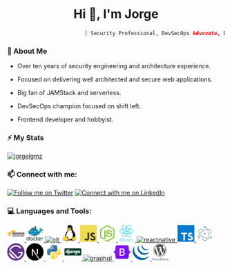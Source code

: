 <h1 align="center">Hi 👋, I'm Jorge</h1>

```bash    
                         [ Security Professional, DevSecOps Advovate, Develop for fun ]
```
<h3>👀  About Me</h3>

- Over ten years of security engineering and architecture experience. 

- Focused on delivering well architected and secure web applications. 

- Big fan of JAMStack and serverless.

- DevSecOps champion focused on shift left. 

- Frontend developer and hobbyist.

<h3>⚡️  My Stats</h3>

<a href="https://github-readme-stats.vercel.app/api/top-langs?username=jorgelgmz&show_icons=true&locale=en&theme=city_lights" target="_blank" rel="noopener noreferrer nofollow" align="center"><img align="center" src="https://github-readme-stats.vercel.app/api/top-langs?username=jorgelgmz&show_icons=true&locale=en&theme=city_lights" alt="jorgelgmz" /></a>

<h3 align="left"> 📫 Connect with me:</h3>
<p align="left">
<a href="https://twitter.com/jorgelgmz" target="_blank" rel="noopener noreferrer nofollow"><img align="center" src="https://raw.githubusercontent.com/rahuldkjain/github-profile-readme-generator/master/src/images/icons/Social/twitter.svg" alt="Follow me on Twitter" height="30" width="40" /></a>
<a href="https://linkedin.com/in/jorgelgomez" target="_blank" rel="noopener noreferrer nofollow"><img align="center" src="https://raw.githubusercontent.com/rahuldkjain/github-profile-readme-generator/master/src/images/icons/Social/linked-in-alt.svg" alt="Connect with me on LinkedIn" height="30" width="40" /></a>
</p>

<h3 align="left">💻  Languages and Tools:</h3>
<p align="left"> <a href="https://aws.amazon.com" target="_blank" rel="noopener noreferrer nofollow"> <img src="https://raw.githubusercontent.com/devicons/devicon/master/icons/amazonwebservices/amazonwebservices-original-wordmark.svg" alt="aws" width="40" height="40"/> </a>  <a href="https://www.docker.com/" target="_blank" rel="noopener noreferrer nofollow"> <img src="https://raw.githubusercontent.com/devicons/devicon/master/icons/docker/docker-original-wordmark.svg" alt="docker" width="40" height="40"/> </a> <a href="https://git-scm.com/" target="_blank" rel="noopener noreferrer nofollow"> <img src="https://www.vectorlogo.zone/logos/git-scm/git-scm-icon.svg" alt="git" width="40" height="40"/> </a> <a href="https://developer.mozilla.org/en-US/docs/Web/JavaScript" target="_blank" rel="noopener noreferrer nofollow"> <a href="https://www.linux.org/" target="_blank" rel="noopener noreferrer nofollow"> <img src="https://raw.githubusercontent.com/devicons/devicon/master/icons/linux/linux-original.svg" alt="git" width="40" height="40"/> </a> <a href="https://developer.mozilla.org/en-US/docs/Web/JavaScript" target="_blank" rel="noopener noreferrer nofollow"><img src="https://raw.githubusercontent.com/devicons/devicon/master/icons/javascript/javascript-original.svg" alt="javascript" width="40" height="40"/> </a> <a href="https://nodejs.org" target="_blank" rel="noopener noreferrer nofollow"> <img src="https://raw.githubusercontent.com/devicons/devicon/master/icons/nodejs/nodejs-original.svg" alt="nodejs" width="40" height="40"/> </a> <a href="https://reactjs.org/" target="_blank" rel="noopener noreferrer nofollow"> <img src="https://raw.githubusercontent.com/devicons/devicon/master/icons/react/react-original-wordmark.svg" alt="react" width="40" height="40"/> </a> <a href="https://reactnative.dev/" target="_blank" rel="noopener noreferrer nofollow"> <img src="https://reactnative.dev/img/header_logo.svg" alt="reactnative" width="40" height="40"/> </a>  <a href="https://www.typescriptlang.org/" target="_blank" rel="noopener noreferrer nofollow"> <img src="https://raw.githubusercontent.com/devicons/devicon/master/icons/typescript/typescript-original.svg" alt="typescript" width="40" height="40"/> <a href="https://www.electronjs.org/" target="_blank" rel="noopener noreferrer nofollow"> <img src="https://raw.githubusercontent.com/devicons/devicon/master/icons/electron/electron-original.svg" alt="electron" width="40" height="40"/> </a> <a href="https://www.gatsbyjs.com/" target="_blank" rel="noopener noreferrer nofollow"> <img src="https://raw.githubusercontent.com/devicons/devicon/master/icons/gatsby/gatsby-original.svg" alt="gatsby" width="40" height="40"/> </a> <a href="https://nextjs.org/" target="_blank" rel="noopener noreferrer nofollow"> <img src="https://raw.githubusercontent.com/devicons/devicon/master/icons/nextjs/nextjs-original.svg" alt="nextjs" width="40" height="40"/> </a> </a> <a href="https://www.python.org/" target="_blank" rel="noopener noreferrer nofollow"> <img src="https://raw.githubusercontent.com/devicons/devicon/master/icons/python/python-original.svg" alt="python" width="40" height="40"/> </a> <a href="https://www.djangoproject.com/" target="_blank" rel="noopener noreferrer nofollow"> <img src="https://raw.githubusercontent.com/devicons/devicon/master/icons/django/django-original.svg" alt="django" width="40" height="40"/> </a> <a href="https://graphql.org" target="_blank" rel="noopener noreferrer nofollow"> <img src="https://www.vectorlogo.zone/logos/graphql/graphql-icon.svg" alt="graphql" width="40" height="40"/> </a> </a> <a href="https://getbootstrap.com/" target="_blank" rel="noopener noreferrer nofollow"> <img src="https://raw.githubusercontent.com/devicons/devicon/master/icons/bootstrap/bootstrap-original.svg" alt="bootstrap" width="40" height="40"/> </a> </a> <a href="https://jquery.com/" target="_blank" rel="noopener noreferrer nofollow"> <img src="https://raw.githubusercontent.com/devicons/devicon/master/icons/jquery/jquery-original.svg" alt="jquery" width="40" height="40"/> </a> </a> <a href="https://wordpress.org/" target="_blank" rel="noopener noreferrer nofollow"> <img src="https://raw.githubusercontent.com/devicons/devicon/master/icons/wordpress/wordpress-original.svg" alt="wordpress" width="40" height="40"/> </a> </a> </p>
